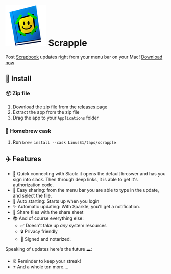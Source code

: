 # ![Scrapple app icon](https://raw.githubusercontent.com/LinusS1/Scrapple/master/Scrapple/Assets.xcassets/AppIcon.appiconset/scrapbook%201%20copy%204.png) Scrapple

Post [Scrapbook](https://scrapbook.hackclub.com) updates right from your menu bar on your Mac! [Download now](https://github.com/LinusS1/Scrapple/releases)


## 🚀 Install

### 📦 Zip file

1. Download the zip file from the [releases page](https://github.com/LinusS1/Scrapple/releases)
2. Extract the app from the zip file
3. Drag the app to your `Applications` folder

### 🍻 Homebrew cask

1. Run `brew install --cask LinusS1/taps/scrapple`

## ✈️ Features
 - 🔌 Quick connecting with Slack: it opens the default broswer and has you sign into slack. Then through deep links, it is able to get it's authorization code.
 - 🚀 Easy sharing: from the menu bar you are able to type in the update, and select the file.
 - 🧨 Auto starting: Starts up when you login
 - :sparkles: Automatic updating: With Sparkle, you'll get a notification.
 - 🤡 Share files with the share sheet
 - 📚 And of course everything else:
   - ✅ Doesn't take up _any_ system resources
   - :lock: Privacy friendly
   - :apple: Signed and notarized.

Speaking of updates here's the future 🕳:
 - ⏰ Reminder to keep your streak!
 - ± And a whole ton more....

